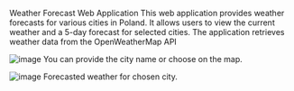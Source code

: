 
Weather Forecast Web Application
This web application provides weather forecasts for various cities in Poland. 
It allows users to view the current weather and a 5-day forecast for selected cities.
The application retrieves weather data from the OpenWeatherMap API 

![image](https://github.com/TomaszPiszczek/WeatherForecastApp/assets/115466543/c6d60060-babc-4bd3-8f6e-1256a4a11474)
You can provide the city name or choose on the map.


![image](https://github.com/TomaszPiszczek/WeatherForecastApp/assets/115466543/18cf6f51-17a9-45c7-8471-2ca55400b3f2)
Forecasted weather for chosen city.


